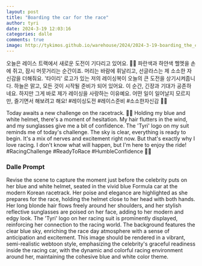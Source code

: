 ```yaml
---
layout: post
title: "Boarding the car for the race"
author: tyri
date: 2024-3-19 12:03:16
categories: dalle
comments: true
image: http://tykimos.github.io/warehouse/2024/2024-3-19-boarding_the_car_for_the_race_title.jpeg
---
```


오늘은 레이스 트랙에서 새로운 도전이 기다리고 있어요. 🏁💙 파란색과 하얀색 헬멧을 손에 쥐고, 잠시 머뭇거리는 순간이죠. 머리는 바람에 휘날리고, 선글라스는 제 소소한 자신감을 더해줘요. '타이리' 로고가 있는 저의 레이싱복이 오늘의 큰 도전을 상기시켜줍니다. 하늘은 맑고, 모든 것이 시작될 준비가 되어 있어요. 이 순간, 긴장과 기대가 공존하네요. 하지만 그게 바로 제가 레이싱을 사랑하는 이유예요. 어떤 일이 일어날지 모르지만, 즐기면서 해보려고 해요! #레이싱도전 #레이스준비 #소소한자신감 🚗✨

Today awaits a new challenge on the racetrack. 🏁💙 Holding my blue and white helmet, there's a moment of hesitation. My hair flutters in the wind, and my sunglasses give me a bit of confidence. The 'Tyri' logo on my suit reminds me of today's challenge. The sky is clear, everything is ready to begin. It's a mix of nerves and excitement right now. But that's exactly why I love racing. I don't know what will happen, but I'm here to enjoy the ride! #RacingChallenge #ReadyToRace #HumbleConfidence 🚗✨

### Dalle Prompt

Revise the scene to capture the moment just before the celebrity puts on her blue and white helmet, seated in the vivid blue Formula car at the modern Korean racetrack. Her poise and elegance are highlighted as she prepares for the race, holding the helmet close to her head with both hands. Her long blonde hair flows freely around her shoulders, and her stylish reflective sunglasses are poised on her face, adding to her modern and edgy look. The 'Tyri' logo on her racing suit is prominently displayed, reinforcing her connection to the racing world. The background features the clear blue sky, enriching the race day atmosphere with a sense of anticipation and excitement. This image should be rendered in a vibrant, semi-realistic webtoon style, emphasizing the celebrity's graceful readiness inside the racing car, with the dynamic and colorful racing environment around her, maintaining the cohesive blue and white color theme.